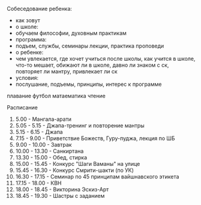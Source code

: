 Собеседование ребенка:
- как зовут
- о школе:
- обучаем философии, духовным практикам
- программа:
- подъем, службы, семинары лекции, практика проповеди
- о ребенке:
- чем увлекается, где хочет учиться после школы, как учится в школе, что-то мешает, обижают ли в школе, давно ли знаком с ск, повторяет ли мантру, привлекает ли ск
- условия: 
- послушание, подъемы, принципы, интерес к программе

плавание футбол
матаематика чтение 

Расписание
1. 5.00 - Мангала-арати
2. 5.05 - 5.15 - Джапа-тренинг и повторение мантры
3. 5.15 - 6.15 - Джапа
4. 7.15 - 9.00 - Приветствие Божеств, Гуру-пуджа, лекция по ШБ
5. 9.00 - 10.00 - Завтрак
7. 10.00 - 13.30 - Санкиртана
8. 13.30 - 15.00 - Обед, стирка
9. 15.00 - 15.45 - Конкурс "Шаги Ваманы" на улице
10. 15.45 - 16.30 - Конкурс Смрити-шакти (по УК)
11. 16.30 - 17.15 - Семинар по 45 принципам вайшнавского этикета
12. 17.15 - 18.00 - КВН
13. 18.00 - 18.45 - Викторина Эскиз-Арт
14. 18.45 - 19.30 - Шастры с  заданием